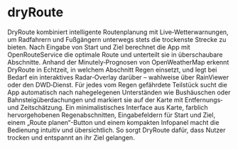# dryRoute
DryRoute kombiniert intelligente Routenplanung mit Live‑Wetterwarnungen, um Radfahrern und Fußgängern unterwegs stets die trockenste Strecke zu bieten. Nach Eingabe von Start und Ziel berechnet die App mit OpenRouteService die optimale Route und unterteilt sie in überschaubare Abschnitte. Anhand der Minutely‑Prognosen von OpenWeatherMap erkennt DryRoute in Echtzeit, in welchem Abschnitt Regen einsetzt, und legt bei Bedarf ein interaktives Radar‑Overlay darüber – wahlweise über RainViewer oder den DWD‑Dienst. Für jedes vom Regen gefährdete Teilstück sucht die App automatisch nach nahegelegenen Unterständen wie Bushäuschen oder Bahnsteigüberdachungen und markiert sie auf der Karte mit Entfernungs‑ und Zeitschätzung. Ein minimalistisches Interface aus Karte, farblich hervorgehobenen Regenabschnitten, Eingabefeldern für Start und Ziel, einem „Route planen“-Button und einem kompakten Infopanel macht die Bedienung intuitiv und übersichtlich. So sorgt DryRoute dafür, dass Nutzer trocken und entspannt an ihr Ziel gelangen.
